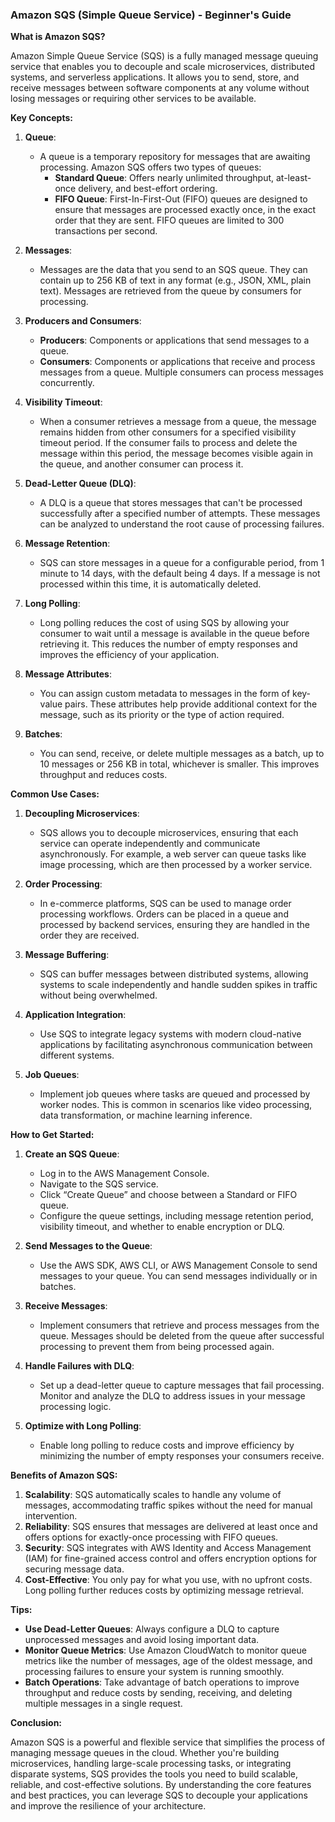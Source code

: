 ### Amazon SQS (Simple Queue Service) - Beginner's Guide

**What is Amazon SQS?**

Amazon Simple Queue Service (SQS) is a fully managed message queuing service that enables you to decouple and scale microservices, distributed systems, and serverless applications. It allows you to send, store, and receive messages between software components at any volume without losing messages or requiring other services to be available.

**Key Concepts:**

1. **Queue**:

   - A queue is a temporary repository for messages that are awaiting processing. Amazon SQS offers two types of queues:
     - **Standard Queue**: Offers nearly unlimited throughput, at-least-once delivery, and best-effort ordering.
     - **FIFO Queue**: First-In-First-Out (FIFO) queues are designed to ensure that messages are processed exactly once, in the exact order that they are sent. FIFO queues are limited to 300 transactions per second.

2. **Messages**:

   - Messages are the data that you send to an SQS queue. They can contain up to 256 KB of text in any format (e.g., JSON, XML, plain text). Messages are retrieved from the queue by consumers for processing.

3. **Producers and Consumers**:

   - **Producers**: Components or applications that send messages to a queue.
   - **Consumers**: Components or applications that receive and process messages from a queue. Multiple consumers can process messages concurrently.

4. **Visibility Timeout**:

   - When a consumer retrieves a message from a queue, the message remains hidden from other consumers for a specified visibility timeout period. If the consumer fails to process and delete the message within this period, the message becomes visible again in the queue, and another consumer can process it.

5. **Dead-Letter Queue (DLQ)**:

   - A DLQ is a queue that stores messages that can't be processed successfully after a specified number of attempts. These messages can be analyzed to understand the root cause of processing failures.

6. **Message Retention**:

   - SQS can store messages in a queue for a configurable period, from 1 minute to 14 days, with the default being 4 days. If a message is not processed within this time, it is automatically deleted.

7. **Long Polling**:

   - Long polling reduces the cost of using SQS by allowing your consumer to wait until a message is available in the queue before retrieving it. This reduces the number of empty responses and improves the efficiency of your application.

8. **Message Attributes**:

   - You can assign custom metadata to messages in the form of key-value pairs. These attributes help provide additional context for the message, such as its priority or the type of action required.

9. **Batches**:
   - You can send, receive, or delete multiple messages as a batch, up to 10 messages or 256 KB in total, whichever is smaller. This improves throughput and reduces costs.

**Common Use Cases:**

1. **Decoupling Microservices**:

   - SQS allows you to decouple microservices, ensuring that each service can operate independently and communicate asynchronously. For example, a web server can queue tasks like image processing, which are then processed by a worker service.

2. **Order Processing**:

   - In e-commerce platforms, SQS can be used to manage order processing workflows. Orders can be placed in a queue and processed by backend services, ensuring they are handled in the order they are received.

3. **Message Buffering**:

   - SQS can buffer messages between distributed systems, allowing systems to scale independently and handle sudden spikes in traffic without being overwhelmed.

4. **Application Integration**:

   - Use SQS to integrate legacy systems with modern cloud-native applications by facilitating asynchronous communication between different systems.

5. **Job Queues**:
   - Implement job queues where tasks are queued and processed by worker nodes. This is common in scenarios like video processing, data transformation, or machine learning inference.

**How to Get Started:**

1. **Create an SQS Queue**:

   - Log in to the AWS Management Console.
   - Navigate to the SQS service.
   - Click “Create Queue” and choose between a Standard or FIFO queue.
   - Configure the queue settings, including message retention period, visibility timeout, and whether to enable encryption or DLQ.

2. **Send Messages to the Queue**:

   - Use the AWS SDK, AWS CLI, or AWS Management Console to send messages to your queue. You can send messages individually or in batches.

3. **Receive Messages**:

   - Implement consumers that retrieve and process messages from the queue. Messages should be deleted from the queue after successful processing to prevent them from being processed again.

4. **Handle Failures with DLQ**:

   - Set up a dead-letter queue to capture messages that fail processing. Monitor and analyze the DLQ to address issues in your message processing logic.

5. **Optimize with Long Polling**:
   - Enable long polling to reduce costs and improve efficiency by minimizing the number of empty responses your consumers receive.

**Benefits of Amazon SQS:**

1. **Scalability**: SQS automatically scales to handle any volume of messages, accommodating traffic spikes without the need for manual intervention.
2. **Reliability**: SQS ensures that messages are delivered at least once and offers options for exactly-once processing with FIFO queues.
3. **Security**: SQS integrates with AWS Identity and Access Management (IAM) for fine-grained access control and offers encryption options for securing message data.
4. **Cost-Effective**: You only pay for what you use, with no upfront costs. Long polling further reduces costs by optimizing message retrieval.

**Tips:**

- **Use Dead-Letter Queues**: Always configure a DLQ to capture unprocessed messages and avoid losing important data.
- **Monitor Queue Metrics**: Use Amazon CloudWatch to monitor queue metrics like the number of messages, age of the oldest message, and processing failures to ensure your system is running smoothly.
- **Batch Operations**: Take advantage of batch operations to improve throughput and reduce costs by sending, receiving, and deleting multiple messages in a single request.

**Conclusion:**

Amazon SQS is a powerful and flexible service that simplifies the process of managing message queues in the cloud. Whether you're building microservices, handling large-scale processing tasks, or integrating disparate systems, SQS provides the tools you need to build scalable, reliable, and cost-effective solutions. By understanding the core features and best practices, you can leverage SQS to decouple your applications and improve the resilience of your architecture.
